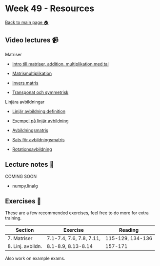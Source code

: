 # Week 49 - Resources

[Back to main page :house:](https://github.com/kokchun/Linjar-algebra-21)

## Video lectures :video_camera:

Matriser

- [Intro till matriser, addition, multiplikation med tal](https://www.youtube.com/watch?v=c4QaQ5bM_cE)

- [Matrismultiplikation](https://www.youtube.com/watch?v=wHUm-2TukPc)

- [Invers matris](https://www.youtube.com/watch?v=qSsboYlQfYs)

- [Transponat och symmetrisk](https://www.youtube.com/watch?v=bhzvIpICSZ0)

Linjära avbildningar

- [Linjär avbildning definition](https://www.youtube.com/watch?v=dp8Kk017IHY)

- [Exempel på linjär avbildning](https://www.youtube.com/watch?v=wK9rqJk0Zik)

- [Avbildningsmatris](https://www.youtube.com/watch?v=L6ivfCBHDSs)

- [Sats för avbildningsmatris](https://www.youtube.com/watch?v=Fu-b33ktTSU)

- [Rotationsavbildning](https://www.youtube.com/watch?v=sQN-RKQMFnA)

## Lecture notes :book:

COMING SOON

- [numpy.linalg](https://numpy.org/doc/stable/reference/routines.linalg.html)

## Exercises :running:

These are a few recommended exercises, feel free to do more for extra training.

| Section           | Exercise                 | Reading          |
| ----------------- | ------------------------ | ---------------- |
| 7. Matriser       | 7.1-7.4, 7.6, 7.8, 7.11, | 115-129, 134-136 |
| 8. Linj. avbildn. | 8.1-8.9, 8.13-8.14       | 157-171          |

Also work on example exams.